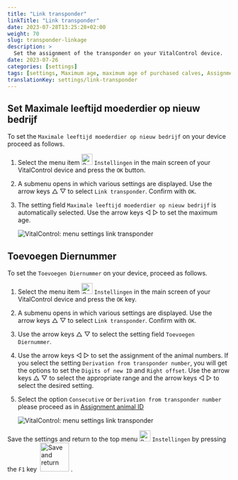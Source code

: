 ```yaml
---
title: "Link transponder"
linkTitle: "Link transponder"
date: 2023-07-28T13:25:28+02:00
weight: 70
slug: transponder-linkage
description: >
  Set the assignment of the transponder on your VitalControl device.
date: 2023-07-26
categories: [settings]
tags: [settings, Maximum age, maximum age of purchased calves, Assignment animal ID]
translationKey: settings/link-transponder
---
```

## Set Maximale leeftijd moederdier op nieuw bedrijf
To set the `Maximale leeftijd moederdier op nieuw bedrijf` on your device proceed as follows.

1. Select the menu item <img src="/icons/gear.svg" width="25" align="bottom" alt="Settings" /> `Instellingen` in the main screen of your VitalControl device and press the `OK` button.

2. A submenu opens in which various settings are displayed. Use the arrow keys  △ ▽ to select `Link transponder`. Confirm with `OK`.

3. The setting field `Maximale leeftijd moederdier op nieuw bedrijf` is automatically selected. Use the arrow keys ◁ ▷ to set the maximum age.

    ![VitalControl: menu settings link transponder](../images/maximumage.png "Purchased calves maximum age")

## Toevoegen Diernummer

To set the `Toevoegen Diernummer` on your device, proceed as follows.

1. Select the menu item <img src="/icons/gear.svg" width="25" align="bottom" alt="Settings" /> `Instellingen` in the main screen of your VitalControl device and press the `OK` key.

2. A submenu opens in which various settings are displayed. Use the arrow keys △ ▽  to select `Link transponder`. Confirm with `OK`.

3. Use the arrow keys △ ▽ to select the setting field `Toevoegen Diernummer`.

4. Use the arrow keys ◁ ▷ to set the assignment of the animal numbers. If you select the setting `Derivation from transponder number`, you will get the options to set the `Digits of new ID` and `Right offset`. Use the arrow keys △ ▽ to select the appropriate range and the arrow keys ◁ ▷ to select the desired setting.

5. Select the option `Consecutive` or `Derivation from transponder number` please proceed as in [Assignment animal ID](../animal-registration/#assignment-animal-id)


    ![VitalControl: menu settings link transponder](../images/assignmentanimalid.png "Assignment animal ID")

Save the settings and return to the top menu <img src="/icons/gear.svg" width="25" align="bottom" alt="Settings" /> `Instellingen` by pressing the `F1` key &nbsp;<img src="/icons/footer/save_exit.svg" width="65" align="bottom" alt="Save and return" />&nbsp;.
